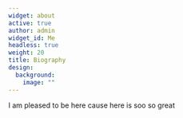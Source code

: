 ```yaml
---
widget: about
active: true
author: admin
widget_id: Me
headless: true
weight: 20
title: Biography
design:
  background:
    image: ""
---
```

I am pleased to be here cause here is soo so great